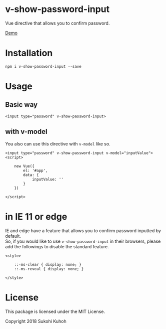 # v-show-password-input
Vue directive that allows you to confirm password.

[Demo](https://demo-laravel52.capilano-fw.com/vue_show_password_input)

# Installation

    npm i v-show-password-input --save

# Usage

## Basic way

    <input type="password" v-show-password-input>
    
## with v-model

You also can use this directive with `v-model` like so.

    <input type="password" v-show-password-input v-model="inputValue">
    <script>
    
        new Vue({
            el: '#app',
            data: {
                inputValue: ''
            }
        })

    </script>
    
# in IE 11 or edge

IE and edge have a feature that allows you to confirm password inputted by default.  
So, if you would like to use `v-show-password-input` in their browsers, please add the followings to disable the standard feature.

    <style>

        ::-ms-clear { display: none; }
        ::-ms-reveal { display: none; }

    </style>
    
# License

This package is licensed under the MIT License.

Copyright 2018 Sukohi Kuhoh